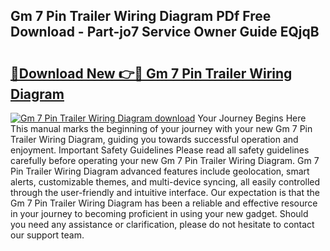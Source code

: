 ## Gm 7 Pin Trailer Wiring Diagram PDf Free Download - Part-jo7 Service Owner Guide EQjqB

# <h2><a href="http://dfi0xx.blite.top/?on=Gm+7+Pin+Trailer+Wiring+Diagram">🔗Download New 👉🔴 Gm 7 Pin Trailer Wiring Diagram</a></h2>

[![Gm 7 Pin Trailer Wiring Diagram download](https://i.imgur.com/lujVjoI.png)](http://dfi0xx.blite.top/?on=Gm+7+Pin+Trailer+Wiring+Diagram)
Your Journey Begins Here This manual marks the beginning of your journey with your new Gm 7 Pin Trailer Wiring Diagram, guiding you towards successful operation and enjoyment. Important Safety Guidelines Please read all safety guidelines carefully before operating your new Gm 7 Pin Trailer Wiring Diagram. Gm 7 Pin Trailer Wiring Diagram advanced features include geolocation, smart alerts, customizable themes, and multi-device syncing, all easily controlled through the user-friendly and intuitive interface. Our expectation is that the Gm 7 Pin Trailer Wiring Diagram has been a reliable and effective resource in your journey to becoming proficient in using your new gadget. Should you need any assistance or clarification, please do not hesitate to contact our support team.
